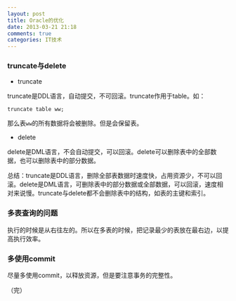 ```yaml
---
layout: post
title: Oracle的优化
date: 2013-03-21 21:18
comments: true
categories: IT技术
---
```

### truncate与delete
- truncate
    
truncate是DDL语言，自动提交，不可回滚。truncate作用于table。如：

```
truncate table ww;
```

那么表`ww`的所有数据将会被删除。但是会保留表。

- delete

delete是DML语言，不会自动提交，可以回滚。delete可以删除表中的全部数据，也可以删除表中的部分数据。

总结：truncate是DDL语言，删除全部表数据时速度快，占用资源少，不可以回滚。delete是DML语言，可删除表中的部分数据或全部数据，可以回滚，速度相对来说慢。truncate与delete都不会删除表中的结构，如表的主键和索引。

### 多表查询的问题
执行的时候是从右往左的。所以在多表的时候，把记录最少的表放在最右边，以提高执行效率。

### 多使用commit
尽量多使用commit，以释放资源，但是要注意事务的完整性。

（完）
